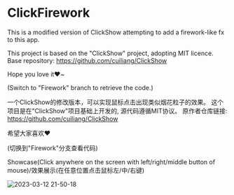 # ClickFirework
This is a modified version of ClickShow attempting to add a firework-like fx to this app.

This project is based on the "ClickShow" project, adopting MIT licence.
Base repository: <a href="https://github.com/cuiliang/ClickShow">https://github.com/cuiliang/ClickShow</a>

Hope you love it❤️~

(Switch to "Firework" branch to retrieve the code.)

一个ClickShow的修改版本，可以实现鼠标点击出现类似烟花粒子的效果。
这个项目是在"ClickShow"项目基础上开发的, 源代码遵循MIT协议。
原作者仓库链接: <a href="https://github.com/cuiliang/ClickShow">https://github.com/cuiliang/ClickShow</a>

希望大家喜欢❤️

(切换到"Firework"分支查看代码)

Showcase(Click anywhere on the screen with left/right/middle button of mouse)/效果展示(在任意位置点击鼠标左/中/右键)

![2023-03-12 21-50-18](https://user-images.githubusercontent.com/42510470/224549429-681ebb66-b5e0-479a-8903-425c8b5a322b.gif)
